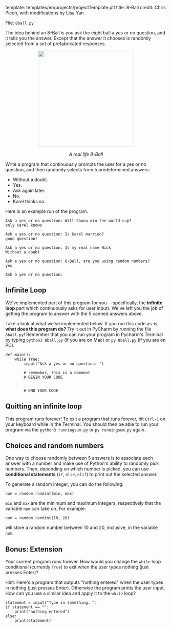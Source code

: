 template: templates/en/projects/projectTemplate.ptl
title: 8-Ball
credit: Chris Piech, with modifications by Lisa Yan

File: `8ball.py`

The idea behind an 8-Ball is you ask the eight ball a yes or no question, and it tells you the answer.  Except that the answer it chooses is randomly selected from a set of prefabricated responses.

<center>
	<img style="width:300px" src="{{pathToRoot}}img/projects/8Ball/real.gif">	
	<p style="text-align:center"><i>A real life 8-Ball</i></p>
</center>

Write a program that continuously prompts the user for a yes or no question, and then randomly selects from 5 predetermined answers:

* Without a doubt.
* Yes.
* Ask again later.
* No.
* Karel thinks so.

Here is an example run of the program.

```
Ask a yes or no question: Will Ghana win the world cup?
only Karel knows

Ask a yes or no question: Is Karel married?
good question!

Ask a yes or no question: Is my real name Nick
Without a doubt

Ask a yes or no question: 8-Ball, are you using random numbers?
yes

Ask a yes or no question: 
```

## Infinite Loop

We've implemented part of this program for you---specifically, the **infinite loop** part which continuously asks for user input). We've left you the job of getting the program to answer with the 5 canned answers above.

Take a look at what we've implemented below. If you run this code as-is, **what does this program do?** Try it out in PyCharm by running the file `8ball.py`!
Remember that you can run your program in Pycharm's Terminal by typing `python3 8ball.py` (if you are on Mac)
or `py 8ball.py` (if you are on PC).

```
def main():
    while True:
        input("Ask a yes or no question: ")

        # remember, this is a comment
        # BEGIN YOUR CODE
        

        # END YOUR CODE
```

## Quitting an infinite loop
This program runs forever!
To exit a program that runs forever, hit `Ctrl-C` on your keyboard while in the Terminal. You should then be able
to run your program via the `python3 runningsum.py` or `py runningsum.py` again.

## Choices and random numbers

One way to choose randomly between 5 answers is to associate each answer with a number and make use of Python's ability to randomly pick numbers.
Then, depending on which number is picked, you can use **conditional statements** (`if`, `else`, `elif`) to print out the selected answer.

To generate a random integer, you can do the following:

```
num = random.randint(min, max)
```

`min` and `max` are the minimum and maximum integers, respectively that the variable `num` can take on. For example:
```
num = random.randint(10, 20)
```
will store a random number between 10 and 20, inclusive, in the variable `num`.

## Bonus: Extension

Your current program runs forever. How would you change the `while` loop conditional (currently `True`) to exit when the user types nothing (just presses Enter)?

Hint: Here's a program that outputs "nothing entered" when the user types in nothing (just presses Enter). Otherwise the program prints the user input. How can you use a similar idea and apply it to the `while` loop?

```
statement = input("Type in something: ")
if statement == "":
    print("nothing entered")
else:
    print(statement)
```
